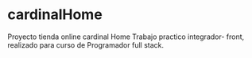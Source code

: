 # cardinalHome
Proyecto tienda online cardinal Home
Trabajo practico integrador- front, realizado para curso de Programador full stack. 
